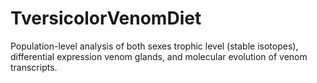 # TversicolorVenomDiet
Population-level analysis of both sexes trophic level (stable isotopes), differential expression venom glands, and molecular evolution of venom transcripts.
